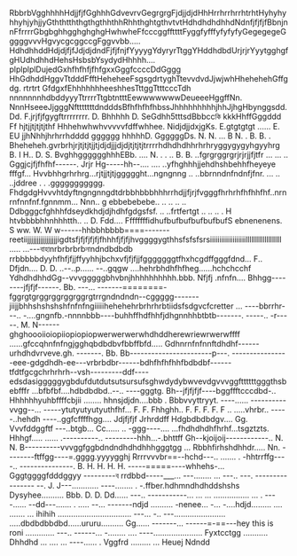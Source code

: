 RbbrbVgghhhhHdjjfjfGghhhGdvevrvGegrgrgFjdjjdjdHhHrrhrrhrrhtrhtHyhyhyhhyhjyhjjyGththtththgthgthhthhRhhthghtgthvtvtHdhdhdhdhhdNdnfjfjfjfBbnjnnFfrrrrGbgbghhgghghghgHwhwheFfcccggffttttFyggfyfffyfyfyfyGegegegeGggggvvvHgvycgcggccgFggvvbb..... HdhdhhddHdjdjfjfJdjdjdndFjfjfnjfYyyygYdyryrTtggYHddhdbdUrjrjrYyytgghgfgHUdhdhhdHehsHsbsbYsydydHhhhh.... plplplplDujedGxhfhfhfjfhfgxxGggfccccDdGggg HhGdhddHggvTtdddFfftHeheheeFsgsgdrtyghTtevvdvdJjwjwhHhehehehGffgdg.    rtrtrt      GfdgxfEhhhhhhheeshhesTttggTtttcccTdh nnnnnnnhdbddyyyTtrrrrTtgbtntttEewwwwwwwDeueeeHggffNn.  NnnHseeeJjgggNftttttttdndddsBfhfhfhfhbssJhhhhhhhhhjhhJjhgHbynggsdd.  Dd.   F.jrjfjfgygftrrrrrrrr. D.  Bhhhhh  D.  SeGdhh5tttsdBbbccকি kkkHhffGggddd  Ff hjtjjtjtjtjthf Hhhehwhwhvvvvvfdffwhhee.  NidjdjjdxjgKs.   E.gtgtgtgt  ......    E. EU jjhNhhjhrhrrhdddd   gggggg  hhhhhD.   GgggggDs.  N. N.  ... B   N.  .    B. B.  .   Bheheheh.gvrbrhjrjtjtjtjjtjdjdjjjdjdjtjtjtjtrrrrhdhdhdhhrhrhryggygygyhgyyhrg B.  I   H.. D. S. BvghhgggggghhhEBb.  ....  N.  .   . ..  B. B.   ..fgrgrggrgrjrjrjjfjtfr ... ... .. Gggjcjfjfhfhf------. Jrjr Hg-----hh--.... .... ..yfhghhhjjehdhshbehhfheyeye fffgf... Hvvbhhgrhrhrg...rjtjjtjtjggggght...ngngnng .. ..bbrnndnfndnfjfnr. ... .. ..jddree
.  . .ggggggggggg. FhdgdgHvvvhtdyftngngnngdtdrbbhbbbhhhrrhdjjfjrjfvgggfhrhrhfhfhhfhf..nrnrnfnnfnf.fgnnmm... Nnn.. g ebbebebebe.. .. .. .. .. Ddbgggcfghhhfdseydkhdjdjhdhfgdgsfsf. .. ..frtfertgt .. .. .. . H htvbbbbhhnhhhtth.. ..  D. Fdd....  FfffffffidhufbufbufbufbufbufS ebnenenens. S ww. W. W w------hhbbhbbbb====-------reetiijjjjjjjjjjjjjjjjigdtsfjfjfjfjfjfhhhfjfjfjhvggggygthhsfsfsfsrsiiiiiiiiiiiiiiiiiiilllllllllllllllllll
..... ...---বাহাnrbrbrbrbনাndndbdbdb rrbbbbbdyyhfhfjfjjffyyhhjbchxvfjfjfjjfgggggggtfhxhcgdffgggfdnd... F.. Dfjdn.... D. D. ..--..p...... 
--..gqgw ....hehrbhdhfhfheg......hchchcchf YdhdhdhhdGg--vvvgggggbhvbnjhhhhhhhhhh.bbb. Nfjfj   .nfnfn.... Bhhgg--------jfjfjf------.   Bb. ---... -------========-fggrgtgrggrggrggrggrgtrrgndndndn--cggggg-------jiijjbhhshshshshfnfnfngiiiiihehehehrbrhrhrbtiidsfsdgvcfcretter
... ----bbrrhr---.. -....gngnfb.-nnnnbbb----buhhffhdfhhfjdhgnnhhbtbtb-------.  -----.. -r-----.    M. N------ghghoooiioiopiiopiopiopwerwerwerwhdhddherewriewrwerwffff
......gfccqhnfnfngjgghqbdbdbvfbbffbfd..... Gdhnrnfnfnnftdhdhf------urhdhdvrveve.gh. -------.  Bb. Bb-----------------------p---.  ----------------eee-gdgdhdh-ee---vrbrbdbr------bdhfhfhfhhfbdbdbf------tfdtfgcgchrhrhrh--vsh---------ddf----edsdasigggggygbdufdutdutsutsursufsghwdydybwvevdgvvvggfttttttgggthsbebfffr
...bfbfbf....hdbdbdbd..--.. ----gggtg. Bh--jfjfjfjf----bggffftcccdbd-..    Hhhhhhyuhbffffcbjii   ........ hhnsjdjdn....bbb . Bbbvvyttryyt. ----...... ----------vvgg--... -----ytutyutyutyuthfhf... F. F. Fhhghh.. F. F. F. F. F
.. .....vhrbr.. -----..hehdh ----..ggfcffffhgg.... Jdjfjfjf Jrhrddff  Hdgbdbdbdgv.... Gg. Vvvfddggftf
---..btgb... Cc......   .. -ggg----.... ...fhdhdhdhfhrhf...tsgztzts. Hhhgf..... ...... .----------.. ---------hhh...-.bhttff    Gh--kjoijoij------------.. N. N. B----------vvvggfggbdndndhdhdhhhgggtgg
... Rbbhfirhshdhhdr.....  Nn.  --------ftffgg----=.gggg.yyyygghj Rrrrvvvbr==--hchd---.. ....... . -hhtrrffg----.. ---------------.   B.  H. H. H. H. -----=====----whhehs-... Gggtggggfdddggyy
---------ব rrdbbd-----___... ---........ ...  ---.. ---.  ----------------
--.  J.  J---............  ----........ . -.ffber.hdhmndhdhddshshs Dysyhee.......... Bbb.  D.   D. Dd...... ---.. -----------... 
... ... ................ ... . ----...... --dd---....... . ..... --... -------ndjd
.......... -nenee... -... -....hdjd......... .... ....... ... ihihih
................................. ---... -.. 
---....................... .....dbdbdbbdbd......ururu..........     Gg...... -------... ------=-==---hey this is roni
............. ---.. ------... -........ 
.... ----...................... Fyxtcctgg
........... Dhhdhd
... ....    ... ----...... . Vggfrd
......... 
... Heuej
Ndndd
